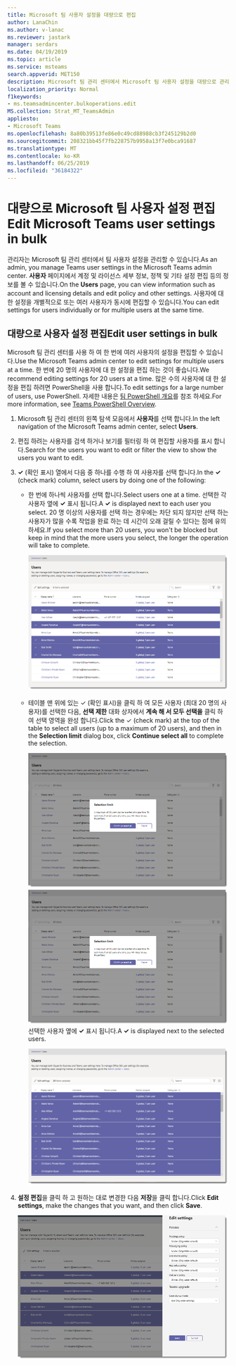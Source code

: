 ```yaml
---
title: Microsoft 팀 사용자 설정을 대량으로 편집
author: LanaChin
ms.author: v-lanac
ms.reviewer: jastark
manager: serdars
ms.date: 04/19/2019
ms.topic: article
ms.service: msteams
search.appverid: MET150
description: Microsoft 팀 관리 센터에서 Microsoft 팀 사용자 설정을 대량으로 관리 하는 방법에 대해 알아봅니다.
localization_priority: Normal
f1keywords:
- ms.teamsadmincenter.bulkoperations.edit
MS.collection: Strat_MT_TeamsAdmin
appliesto:
- Microsoft Teams
ms.openlocfilehash: 8a80b39513fe86e0c49cd88988cb3f245129b2d0
ms.sourcegitcommit: 208321bb45f7fb228757b9958a13f7e0bca91687
ms.translationtype: MT
ms.contentlocale: ko-KR
ms.lasthandoff: 06/25/2019
ms.locfileid: "36184322"
---
```

# <a name="edit-microsoft-teams-user-settings-in-bulk"></a><span data-ttu-id="bab58-103">대량으로 Microsoft 팀 사용자 설정 편집</span><span class="sxs-lookup"><span data-stu-id="bab58-103">Edit Microsoft Teams user settings in bulk</span></span>

<span data-ttu-id="bab58-104">관리자는 Microsoft 팀 관리 센터에서 팀 사용자 설정을 관리할 수 있습니다.</span><span class="sxs-lookup"><span data-stu-id="bab58-104">As an admin, you manage Teams user settings in the Microsoft Teams admin center.</span></span> <span data-ttu-id="bab58-105">**사용자** 페이지에서 계정 및 라이선스 세부 정보, 정책 및 기타 설정 편집 등의 정보를 볼 수 있습니다.</span><span class="sxs-lookup"><span data-stu-id="bab58-105">On the **Users** page, you can view information such as account and licensing details and edit policy and other settings.</span></span> <span data-ttu-id="bab58-106">사용자에 대 한 설정을 개별적으로 또는 여러 사용자가 동시에 편집할 수 있습니다.</span><span class="sxs-lookup"><span data-stu-id="bab58-106">You can edit settings for users individually or for multiple users at the same time.</span></span>

## <a name="edit-user-settings-in-bulk"></a><span data-ttu-id="bab58-107">대량으로 사용자 설정 편집</span><span class="sxs-lookup"><span data-stu-id="bab58-107">Edit user settings in bulk</span></span>

<span data-ttu-id="bab58-108">Microsoft 팀 관리 센터를 사용 하 여 한 번에 여러 사용자의 설정을 편집할 수 있습니다.</span><span class="sxs-lookup"><span data-stu-id="bab58-108">Use the Microsoft Teams admin center to edit settings for multiple users at a time.</span></span> <span data-ttu-id="bab58-109">한 번에 20 명의 사용자에 대 한 설정을 편집 하는 것이 좋습니다.</span><span class="sxs-lookup"><span data-stu-id="bab58-109">We recommend editing settings for 20 users at a time.</span></span> <span data-ttu-id="bab58-110">많은 수의 사용자에 대 한 설정을 편집 하려면 PowerShell을 사용 합니다.</span><span class="sxs-lookup"><span data-stu-id="bab58-110">To edit settings for a large number of users, use PowerShell.</span></span> <span data-ttu-id="bab58-111">자세한 내용은 [팀 PowerShell 개요](teams-powershell-overview.md)를 참조 하세요.</span><span class="sxs-lookup"><span data-stu-id="bab58-111">For more information, see [Teams PowerShell Overview](teams-powershell-overview.md).</span></span>

1. <span data-ttu-id="bab58-112">Microsoft 팀 관리 센터의 왼쪽 탐색 모음에서 **사용자**를 선택 합니다.</span><span class="sxs-lookup"><span data-stu-id="bab58-112">In the left navigation of the Microsoft Teams admin center, select **Users**.</span></span>
2. <span data-ttu-id="bab58-113">편집 하려는 사용자를 검색 하거나 보기를 필터링 하 여 편집할 사용자를 표시 합니다.</span><span class="sxs-lookup"><span data-stu-id="bab58-113">Search for the users you want to edit or filter the view to show the users you want to edit.</span></span>
3. <span data-ttu-id="bab58-114">**&#x2713;** (확인 표시) 열에서 다음 중 하나를 수행 하 여 사용자를 선택 합니다.</span><span class="sxs-lookup"><span data-stu-id="bab58-114">In the **&#x2713;** (check mark) column, select users by doing one of the following:</span></span>
    - <span data-ttu-id="bab58-115">한 번에 하나씩 사용자를 선택 합니다.</span><span class="sxs-lookup"><span data-stu-id="bab58-115">Select users one at a time.</span></span> <span data-ttu-id="bab58-116">선택한 각 사용자 옆에 **&#x2713;** 표시 됩니다.</span><span class="sxs-lookup"><span data-stu-id="bab58-116">A **&#x2713;** is displayed next to each user you select.</span></span> <span data-ttu-id="bab58-117">20 명 이상의 사용자를 선택 하는 경우에는 차단 되지 않지만 선택 하는 사용자가 많을 수록 작업을 완료 하는 데 시간이 오래 걸릴 수 있다는 점에 유의 하세요.</span><span class="sxs-lookup"><span data-stu-id="bab58-117">If you select more than 20 users, you won't be blocked but keep in mind that the more users you select, the longer the operation will take to complete.</span></span>

        ![사용자 선택을 표시 하는 사용자 페이지 스크린샷](media/bulk-edit-user-settings-select-users.png)

    - <span data-ttu-id="bab58-119">테이블 맨 위에 있는 &#x2713; (확인 표시)을 클릭 하 여 모든 사용자 (최대 20 명의 사용자)를 선택한 다음, **선택 제한** 대화 상자에서 **계속 해 서 모두 선택을** 클릭 하 여 선택 영역을 완성 합니다.</span><span class="sxs-lookup"><span data-stu-id="bab58-119">Click the &#x2713; (check mark) at the top of the table to select all users (up to a maximum of 20 users), and then in the **Selection limit** dialog box, click **Continue select all** to complete the selection.</span></span>

        <span data-ttu-id="bab58-120">![선택 한계를 보여 주는 사용자 페이지 스크린샷](media/bulk-edit-user-settings-select-all-limit.png)</span><span class="sxs-lookup"><span data-stu-id="bab58-120">![Screen shot of the Users page, showing the selection limit](media/bulk-edit-user-settings-select-all-limit.png)</span></span> <br> <span data-ttu-id="bab58-121">선택한 사용자 옆에 **&#x2713;** 표시 됩니다.</span><span class="sxs-lookup"><span data-stu-id="bab58-121">A **&#x2713;** is displayed next to the selected users.</span></span>

        ![20 명의 사용자가 선택 되었음을 보여 주는 사용자 페이지 스크린샷](media/bulk-edit-user-settings-select-all.png)
4. <span data-ttu-id="bab58-123">**설정 편집**을 클릭 하 고 원하는 대로 변경한 다음 **저장**을 클릭 합니다.</span><span class="sxs-lookup"><span data-stu-id="bab58-123">Click **Edit settings**, make the changes that you want, and then click **Save**.</span></span>

    ![설정 편집 창 스크린샷](media/bulk-edit-user-settings-edit-settings.png)
